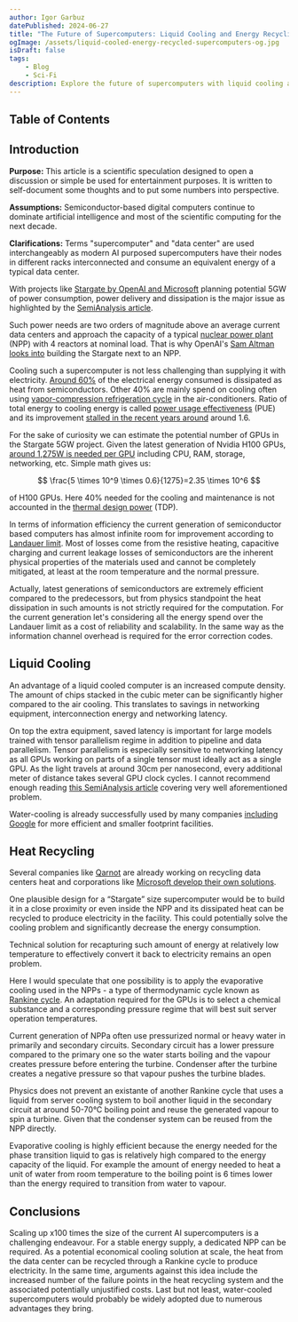 ```yaml
---
author: Igor Garbuz
datePublished: 2024-06-27
title: "The Future of Supercomputers: Liquid Cooling and Energy Recycling"
ogImage: /assets/liquid-cooled-energy-recycled-supercomputers-og.jpg
isDraft: false
tags:
    - Blog
    - Sci-Fi
description: Explore the future of supercomputers with liquid cooling and energy recycling, addressing power and cooling challenges effectively.
---
```


## Table of Contents

## Introduction

**Purpose:** This article is a scientific speculation designed to open a discussion or simple be used for entertainment purposes. It is written to self-document some thoughts and to put some numbers into perspective.

**Assumptions:** Semiconductor-based digital computers continue to dominate artificial intelligence and most of the scientific computing for the next decade.

**Clarifications:** Terms "supercomputer" and "data center" are used interchangeably as modern AI purposed supercomputers have their nodes in different racks interconnected and consume an equivalent energy of a typical data center.

With projects like [Stargate by OpenAI and Microsoft](https://www.geeksforgeeks.org/openai-and-microsoft-plan-100-billion-ai-stargate/) planning potential 5GW of power consumption, power delivery and dissipation is the major issue as highlighted by the [SemiAnalysis article](https://www.semianalysis.com/p/ai-datacenter-energy-dilemma-race).

Such power needs are two orders of magnitude above an average current data centers and approach the capacity of a typical [nuclear power plant](https://en.wikipedia.org/wiki/Nuclear_power_plant) (NPP) with 4 reactors at nominal load. That is why OpenAI's [Sam Altman looks into](https://www.fastcompany.com/91136574/oklo-ipo-spac-sam-altman) building the Stargate next to an NPP.

Cooling such a supercomputer is not less challenging than supplying it with electricity. [Around 60%](https://www.mckinsey.com/industries/technology-media-and-telecommunications/our-insights/investing-in-the-rising-data-center-economy) of the electrical energy consumed is dissipated as heat from semiconductors. Other 40% are mainly spend on cooling often using [vapor-compression refrigeration cycle](https://en.wikipedia.org/wiki/Vapor-compression_refrigeration) in the air-conditioners. Ratio of total energy to cooling energy is called [power usage effectiveness](https://en.wikipedia.org/wiki/Power_usage_effectiveness) (PUE) and its improvement [stalled in the recent years around](https://www.mckinsey.com/industries/technology-media-and-telecommunications/our-insights/investing-in-the-rising-data-center-economy) around 1.6.

For the sake of curiosity we can estimate the potential number of GPUs in the Stargate 5GW project. Given the latest generation of Nvidia H100 GPUs, [around 1,275W is needed per GPU](https://www.semianalysis.com/p/ai-datacenter-energy-dilemma-race) including CPU, RAM, storage, networking, etc. Simple math gives us:

$$
\frac{5 \times 10^9 \times 0.6}{1275}=2.35 \times 10^6
$$

of H100 GPUs. Here 40% needed for the cooling and maintenance is not accounted in the [thermal design power](https://en.wikipedia.org/wiki/Thermal_design_power) (TDP).

In terms of information efficiency the current generation of semiconductor based computers has almost infinite room for improvement according to [Landauer limit](https://en.wikipedia.org/wiki/Landauer%27s_principle). Most of losses come from the resistive heating, capacitive charging and current leakage losses of semiconductors are the inherent physical properties of the materials used and cannot be completely mitigated, at least at the room temperature and the normal pressure.

Actually, latest generations of semiconductors are extremely efficient compared to the predecessors, but from physics standpoint the heat dissipation in such amounts is not strictly required for the computation. For the current generation let's considering all the energy spend over the Landauer limit as a cost of reliability and scalability. In the same way as the information channel overhead is required for the error correction codes.

## Liquid Cooling

An advantage of a liquid cooled computer is an increased compute density. The amount of chips stacked in the cubic meter can be significantly higher compared to the air cooling.
This translates to savings in networking equipment, interconnection energy and networking latency.

On top the extra equipment, saved latency is important for large models trained with tensor parallelism regime in addition to pipeline and data parallelism. Tensor parallelism is especially sensitive to networking latency as all GPUs working on parts of a single tensor must ideally act as a single GPU. As the light travels at around 30cm per nanosecond, every additional meter of distance takes several GPU clock cycles. I cannot recommend enough reading [this SemiAnalysis article](https://www.semianalysis.com/p/100000-h100-clusters-power-network) covering very well aforementioned problem.

Water-cooling is already successfully used by many companies [including Google](https://blog.google/outreach-initiatives/sustainability/our-commitment-to-climate-conscious-data-center-cooling/) for more efficient and smaller footprint facilities.

## Heat Recycling

Several companies like [Qarnot](https://qarnot.com/en) are already working on recycling data centers heat and corporations like [Microsoft develop their own solutions](https://local.microsoft.com/blog/datacenter_heat_repurposed/).

One plausible design for a “Stargate” size supercomputer would be to build it in a close proximity or even inside the NPP and its dissipated heat can be recycled to produce electricity in the facility. This could potentially solve the cooling problem and significantly decrease the energy consumption.

Technical solution for recapturing such amount of energy at relatively low temperature to effectively convert it back to electricity remains an open problem.

Here I would speculate that one possibility is to apply the evaporative cooling used in the NPPs - a type of thermodynamic cycle known as [Rankine cycle](https://en.wikipedia.org/wiki/Rankine_cycle). An adaptation required for the GPUs is to select a chemical substance and a corresponding pressure regime that will best suit server operation temperatures.

Current generation of NPPa often use pressurized normal or heavy water in primarily and secondary circuits. Secondary circuit has a lower pressure compared to the primary one so the water starts boiling and the vapour creates pressure before entering the turbine. Condenser after the turbine creates a negative pressure so that vapour pushes the turbine blades.

Physics does not prevent an existante of another Rankine cycle that uses a liquid from server cooling system to boil another liquid in the secondary circuit at around 50-70°C boiling point and reuse the generated vapour to spin a turbine. Given that the condenser system can be reused from the NPP directly.

Evaporative cooling is highly efficient because the energy needed for the phase transition liquid to gas is relatively high compared to the energy capacity of the liquid. For example the amount of energy needed to heat a unit of water from room temperature to the boiling point is 6 times lower than the energy required to transition from water to vapour.

## Conclusions

Scaling up x100 times the size of the current AI supercomputers is a challenging endeavour. For a stable energy supply, a dedicated NPP can be required. As a potential economical cooling solution at scale, the heat from the data center can be recycled through a Rankine cycle to produce electricity. In the same time, arguments against this idea include the increased number of the failure points in the heat recycling system and the associated potentially unjustified costs. Last but not least, water-cooled supercomputers would probably be widely adopted due to numerous advantages they bring.
